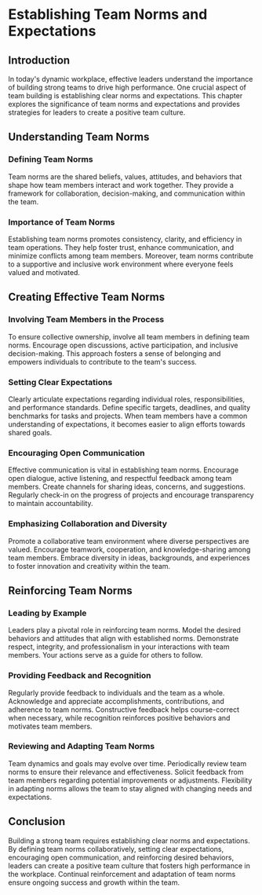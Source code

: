 Establishing Team Norms and Expectations
===========================================================================

Introduction
------------

In today's dynamic workplace, effective leaders understand the importance of building strong teams to drive high performance. One crucial aspect of team building is establishing clear norms and expectations. This chapter explores the significance of team norms and expectations and provides strategies for leaders to create a positive team culture.

Understanding Team Norms
------------------------

### Defining Team Norms

Team norms are the shared beliefs, values, attitudes, and behaviors that shape how team members interact and work together. They provide a framework for collaboration, decision-making, and communication within the team.

### Importance of Team Norms

Establishing team norms promotes consistency, clarity, and efficiency in team operations. They help foster trust, enhance communication, and minimize conflicts among team members. Moreover, team norms contribute to a supportive and inclusive work environment where everyone feels valued and motivated.

Creating Effective Team Norms
-----------------------------

### Involving Team Members in the Process

To ensure collective ownership, involve all team members in defining team norms. Encourage open discussions, active participation, and inclusive decision-making. This approach fosters a sense of belonging and empowers individuals to contribute to the team's success.

### Setting Clear Expectations

Clearly articulate expectations regarding individual roles, responsibilities, and performance standards. Define specific targets, deadlines, and quality benchmarks for tasks and projects. When team members have a common understanding of expectations, it becomes easier to align efforts towards shared goals.

### Encouraging Open Communication

Effective communication is vital in establishing team norms. Encourage open dialogue, active listening, and respectful feedback among team members. Create channels for sharing ideas, concerns, and suggestions. Regularly check-in on the progress of projects and encourage transparency to maintain accountability.

### Emphasizing Collaboration and Diversity

Promote a collaborative team environment where diverse perspectives are valued. Encourage teamwork, cooperation, and knowledge-sharing among team members. Embrace diversity in ideas, backgrounds, and experiences to foster innovation and creativity within the team.

Reinforcing Team Norms
----------------------

### Leading by Example

Leaders play a pivotal role in reinforcing team norms. Model the desired behaviors and attitudes that align with established norms. Demonstrate respect, integrity, and professionalism in your interactions with team members. Your actions serve as a guide for others to follow.

### Providing Feedback and Recognition

Regularly provide feedback to individuals and the team as a whole. Acknowledge and appreciate accomplishments, contributions, and adherence to team norms. Constructive feedback helps course-correct when necessary, while recognition reinforces positive behaviors and motivates team members.

### Reviewing and Adapting Team Norms

Team dynamics and goals may evolve over time. Periodically review team norms to ensure their relevance and effectiveness. Solicit feedback from team members regarding potential improvements or adjustments. Flexibility in adapting norms allows the team to stay aligned with changing needs and expectations.

Conclusion
----------

Building a strong team requires establishing clear norms and expectations. By defining team norms collaboratively, setting clear expectations, encouraging open communication, and reinforcing desired behaviors, leaders can create a positive team culture that fosters high performance in the workplace. Continual reinforcement and adaptation of team norms ensure ongoing success and growth within the team.
